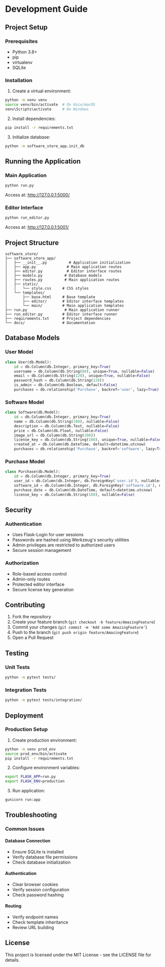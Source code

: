 # Development Guide

## Project Setup

### Prerequisites
- Python 3.8+
- pip
- virtualenv
- SQLite

### Installation

1. Create a virtual environment:
```bash
python -m venv venv
source venv/bin/activate  # On Unix/macOS
venv\Scripts\activate     # On Windows
```

2. Install dependencies:
```bash
pip install -r requirements.txt
```

3. Initialize database:
```bash
python -m software_store_app.init_db
```

## Running the Application

### Main Application
```bash
python run.py
```
Access at: http://127.0.0.1:5000/

### Editor Interface
```bash
python run_editor.py
```
Access at: http://127.0.0.1:5001/

## Project Structure

```
software_store/
├── software_store_app/
│   ├── __init__.py          # Application initialization
│   ├── app.py              # Main application routes
│   ├── editor.py           # Editor interface routes
│   ├── models.py          # Database models
│   ├── routes.py          # Main application routes
│   ├── static/
│   │   └── style.css     # CSS styles
│   └── templates/
│       ├── base.html     # Base template
│       ├── editor/       # Editor interface templates
│       └── main/         # Main application templates
├── run.py                 # Main application runner
├── run_editor.py         # Editor interface runner
├── requirements.txt      # Project dependencies
└── docs/                 # Documentation
```

## Database Models

### User Model
```python
class User(db.Model):
    id = db.Column(db.Integer, primary_key=True)
    username = db.Column(db.String(80), unique=True, nullable=False)
    email = db.Column(db.String(120), unique=True, nullable=False)
    password_hash = db.Column(db.String(128))
    is_admin = db.Column(db.Boolean, default=False)
    purchases = db.relationship('Purchase', backref='user', lazy=True)
```

### Software Model
```python
class Software(db.Model):
    id = db.Column(db.Integer, primary_key=True)
    name = db.Column(db.String(100), nullable=False)
    description = db.Column(db.Text, nullable=False)
    price = db.Column(db.Float, nullable=False)
    image_url = db.Column(db.String(200))
    license_key = db.Column(db.String(100), unique=True, nullable=False)
    created_at = db.Column(db.DateTime, default=datetime.utcnow)
    purchases = db.relationship('Purchase', backref='software', lazy=True)
```

### Purchase Model
```python
class Purchase(db.Model):
    id = db.Column(db.Integer, primary_key=True)
    user_id = db.Column(db.Integer, db.ForeignKey('user.id'), nullable=False)
    software_id = db.Column(db.Integer, db.ForeignKey('software.id'), nullable=False)
    purchase_date = db.Column(db.DateTime, default=datetime.utcnow)
    license_key = db.Column(db.String(100), nullable=False)
```

## Security

### Authentication
- Uses Flask-Login for user sessions
- Passwords are hashed using Werkzeug's security utilities
- Admin privileges are restricted to authorized users
- Secure session management

### Authorization
- Role-based access control
- Admin-only routes
- Protected editor interface
- Secure license key generation

## Contributing

1. Fork the repository
2. Create your feature branch (`git checkout -b feature/AmazingFeature`)
3. Commit your changes (`git commit -m 'Add some AmazingFeature'`)
4. Push to the branch (`git push origin feature/AmazingFeature`)
5. Open a Pull Request

## Testing

### Unit Tests
```bash
python -m pytest tests/
```

### Integration Tests
```bash
python -m pytest tests/integration/
```

## Deployment

### Production Setup
1. Create production environment:
```bash
python -m venv prod_env
source prod_env/bin/activate
pip install -r requirements.txt
```

2. Configure environment variables:
```bash
export FLASK_APP=run.py
export FLASK_ENV=production
```

3. Run application:
```bash
gunicorn run:app
```

## Troubleshooting

### Common Issues

#### Database Connection
- Ensure SQLite is installed
- Verify database file permissions
- Check database initialization

#### Authentication
- Clear browser cookies
- Verify session configuration
- Check password hashing

#### Routing
- Verify endpoint names
- Check template inheritance
- Review URL building

## License

This project is licensed under the MIT License - see the LICENSE file for details.
